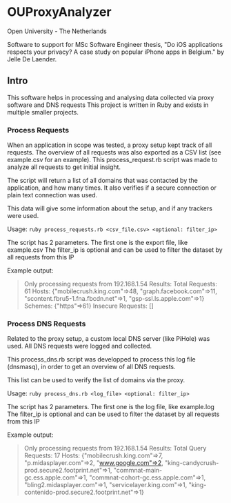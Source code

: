 # OUProxyAnalyzer

Open University - The Netherlands

Software to support for MSc Software Engineer thesis, "Do iOS applications respects your privacy? A case study on popular iPhone apps in Belgium." by Jelle De Laender.

## Intro

This software helps in processing and analysing data collected via proxy software and DNS requests
This project is written in Ruby and exists in multiple smaller projects.

### Process Requests

When an application in scope was tested, a proxy setup kept track of all requests.
The overview of all requests was also exported as a CSV list (see example.csv for an example).
This process_request.rb script was made to analyze all requests to get initial insight.

The script will return a list of all domains that was contacted by the application, and how many times.
It also verifies if a secure connection or plain text connection was used.

This data will give some information about the setup, and if any trackers were used.

Usage:
`ruby process_requests.rb <csv_file.csv> <optional: filter_ip>`

The script has 2 parameters. The first one is the export file, like example.csv
The filter_ip is optional and can be used to filter the dataset by all requests from this IP

Example output:

> Only processing requests from 192.168.1.54
> Results:
> Total Requests: 61
> Hosts: {"mobilecrush.king.com"=>48, "graph.facebook.com"=>11, "scontent.fbru5-1.fna.fbcdn.net"=>1, "gsp-ssl.ls.apple.com"=>1}
> Schemes: {"https"=>61}
> Insecure Requests: []

### Process DNS Requests

Related to the proxy setup, a custom local DNS server (like PiHole) was used.
All DNS requests were logged and collected.

This process_dns.rb script was developped to process this log file (dnsmasq),
in order to get an overview of all DNS requests.

This list can be used to verify the list of domains via the proxy.

Usage:
`ruby process_dns.rb <log_file> <optional: filter_ip>`

The script has 2 parameters. The first one is the log file, like example.log
The filter_ip is optional and can be used to filter the dataset by all requests from this IP

Example output:

> Only processing requests from 192.168.1.54
> Results:
> Total Query Requests: 17
> Hosts: {"mobilecrush.king.com"=>7, "p.midasplayer.com"=>2, "www.google.com"=>2, "king-candycrush-prod.secure2.footprint.net"=>1, "commnat-main-gc.ess.apple.com"=>1, "commnat-cohort-gc.ess.apple.com"=>1, "bling2.midasplayer.com"=>1, "servicelayer.king.com"=>1, "king-contenido-prod.secure2.footprint.net"=>1}

